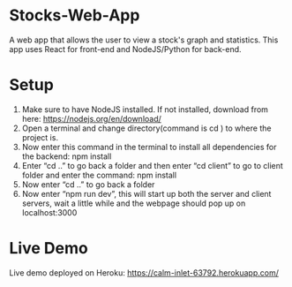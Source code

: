 # Stocks-Web-App
A web app that allows the user to view a stock's graph and statistics. This app uses React for front-end and NodeJS/Python for back-end.

# Setup
1. Make sure to have NodeJS installed. If not installed, download from here: https://nodejs.org/en/download/
2. Open a terminal and change directory(command is cd <your directory>) to where the project is.
3. Now enter this command in the terminal to install all dependencies for the backend: npm install
4. Enter “cd ..” to go back a folder and then enter “cd client” to go to client folder and enter the command: npm install
5. Now enter “cd ..” to go back a folder
6. Now enter “npm run dev”, this will start up both the server and client servers, wait a little while and the webpage should pop up on localhost:3000

# Live Demo
Live demo deployed on Heroku: https://calm-inlet-63792.herokuapp.com/
